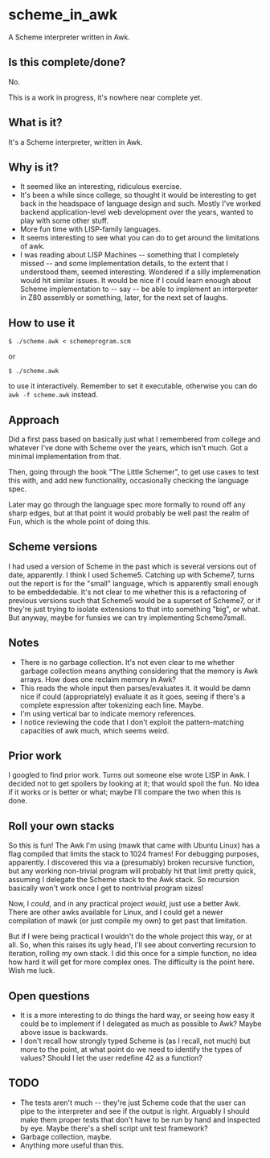 # scheme_in_awk
A Scheme interpreter written in Awk.

## Is this complete/done?

No.

This is a work in progress, it's nowhere near complete yet.

## What is it?

It's a Scheme interpreter, written in Awk.

## Why is it?

- It seemed like an interesting, ridiculous exercise.
- It's been a while since college, so thought it would be interesting
	to get back in the headspace of language design and such.
	Mostly I've worked backend application-level web development
	over the years, wanted to play with some other stuff.
- More fun time with LISP-family languages.
- It seems interesting to see what you can do to get around the limitations of awk.
- I was reading about LISP Machines -- something that I completely missed -- and some implementation details, to the extent that I understood them, seemed interesting.  Wondered if a silly implemenation would hit similar issues.  It would be nice if I could learn enough about Scheme implementation to -- say -- be able to implement an interpreter in Z80 assembly or something, later, for the next set of laughs.

## How to use it

	$ ./scheme.awk < schemeprogram.scm

or

	$ ./scheme.awk

to use it interactively.  Remember to set it executable, otherwise
you can do `awk -f scheme.awk` instead.

## Approach

Did a first pass based on basically just what I remembered from college and
whatever I've done with Scheme over the years, which isn't much.
Got a minimal implementation from that.

Then, going through the book "The Little Schemer", to get use cases to test
this with, and add new functionality, occasionally checking the language spec.

Later may go through the language spec more formally to round off any sharp
edges, but at that point it would probably be well past the realm of Fun,
which is the whole point of doing this.

## Scheme versions

I had used a version of Scheme in the past which is several versions out
of date, apparently.  I think I used Scheme5.
Catching up with Scheme7, turns out the report is
for the "small" language, which is apparently small enough to be embeddedable.
It's not clear to me whether this is a refactoring of previous versions
such that Scheme5 would be a superset of Scheme7, or if they're
just trying to isolate extensions to that into something "big", or what.
But anyway, maybe for funsies we can try implementing Scheme7small.


## Notes

- There is no garbage collection.
	It's not even clear to me whether garbage collection means anything
	considering that the memory is Awk arrays.  How does one reclaim
	memory in Awk?
- This reads the whole input then parses/evaluates it.
	it would be damn nice if could (appropriately) evaluate it as it goes,
	seeing if there's a complete expression after tokenizing each line.
	Maybe.
- I'm using vertical bar to indicate memory references.
- I notice reviewing the code that I don't exploit the pattern-matching
	capacities of awk much, which seems weird.

## Prior work


I googled to find prior work.  Turns out someone else
wrote LISP in Awk. 
I decided not to get spoilers by looking at it; that would spoil the fun.
No idea if it works or is better or what; maybe I'll compare the two when
this is done.

## Roll your own stacks

So this is fun!  The Awk I'm using (mawk that came with Ubuntu Linux)
has a flag compiled that limits the stack to 1024 frames!
For debugging purposes, apparently.
I discovered this via a (presumably) broken recursive function, but
any working non-trivial program will probably hit that limit pretty quick,
assuming I delegate the Scheme stack to the Awk stack.
So recursion basically won't work once I get to nontrivial program sizes!

Now, I *could*, and in any practical project *would*, just use a better
Awk.  There are other awks available for Linux, and I could get a newer
compilation of mawk (or just compile my own) to get past that limitation.

But if I were being practical I wouldn't do the whole project this way,
or at all.  So, when this raises its ugly head, I'll see about converting
recursion to iteration, rolling my own stack.  I did this once for a simple
function, no idea how hard it will get for more complex ones.
The difficulty is the point here.  Wish me luck.


## Open questions
- It is a more interesting to do things the hard way, or seeing
	how easy it could be to implement if I delegated as much as possible
	to Awk?  Maybe above issue is backwards.
- I don't recall how strongly typed Scheme is (as I recall, not much)
	but more to the point, at what point do we need to identify the
	types of values?  Should I let the user redefine 42 as a function?

## TODO

- The tests aren't much -- they're just Scheme code that the user can
	pipe to the interpreter and see if the output is right.  Arguably
	I should make them proper tests that don't have to be run by hand
	and inspected by eye.  Maybe there's a shell script unit test
	framework?
- Garbage collection, maybe.
- Anything more useful than this.
